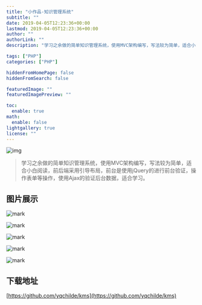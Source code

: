 ```yaml
---
title: "小作品-知识管理系统"
subtitle: ""
date: 2019-04-05T12:23:36+00:00
lastmod: 2019-04-05T12:23:36+00:00
author: ""
authorLink: ""
description: "学习之余做的简单知识管理系统，使用MVC架构编写，写法较为简单，适合小白阅读，前后端采用引导布局，前台是使用jQuery的进行前台验证，操作表单等操作，使用Ajax的验证后台数据，适合学习。"

tags: ["PHP"]
categories: ["PHP"]

hiddenFromHomePage: false
hiddenFromSearch: false

featuredImage: ""
featuredImagePreview: ""

toc:
  enable: true
math:
  enable: false
lightgallery: true
license: ""
---
```

<!--more-->

![img](https://pic.yqqy.top/blog/20200111/iV5SYW1glm1N.png?imageMogr2/format/webp/interlace/1)

> 学习之余做的简单知识管理系统，使用MVC架构编写，写法较为简单，适合小白阅读，前后端采用引导布局，前台是使用jQuery的进行前台验证，操作表单等操作，使用Ajax的验证后台数据，适合学习。

## 图片展示

![mark](https://pic.yqqy.top/blog/20200111/XQMzuxNWyTHD.png?imageMogr2/format/webp/interlace/1 "1")

![mark](https://pic.yqqy.top/blog/20200111/VUU2PPps4bGe.png?imageMogr2/format/webp/interlace/1 "2")

![mark](https://pic.yqqy.top/blog/20200111/kas0g8iKNIPu.png?imageMogr2/format/webp/interlace/1 "3")

![mark](https://pic.yqqy.top/blog/20200111/9mfn9qI6HfHb.png?imageMogr2/format/webp/interlace/1 "4")

![mark](https://pic.yqqy.top/blog/20200111/gGWAJyiGWumo.png?imageMogr2/format/webp/interlace/1 "5")

## 下载地址

[https://github.com/yqchilde/kms](https://github.com/yqchilde/kms)
